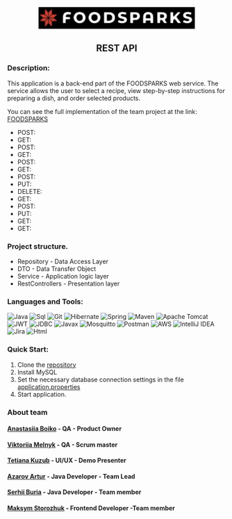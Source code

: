 
<div align="center"><img  src="src/main/resources/static/img/logo.jpg" height="50" title="Logo" alt=""/></div></div>
<h2 align="center">REST API</h2>

### Description: 
This application is a back-end part of the FOODSPARKS web service. The service allows the user to select a recipe, view step-by-step instructions for preparing a dish, and order selected products.

You can see the full implementation of the team project at the link: [FOODSPARKS]( https://dev6379.dlymbcthwyxq5.amplifyapp.com/ )

* POST: 
* GET: 
* POST: 
* GET: 
* POST: 
* GET: 
* POST: 
* PUT: 
* DELETE: 
* GET: 
* POST: 
* PUT: 
* GET: 
* GET: 

### Project structure.
* Repository - Data Access Layer
* DTO - Data Transfer Object
* Service - Application logic layer
* RestControllers - Presentation layer

### Languages and Tools:
![Java](https://img.shields.io/badge/Java-%23ED8B00.svg?style=java&logo=java&logoColor=white)
![Sql](https://img.shields.io/badge/SQL-F8F8FF?style=flat&logo=mysql&logoColor=0000CD)
![Git](https://img.shields.io/badge/Git-F8F8FF?style=flat&logo=Git&logoColor=FF0000)
![Hibernate](https://img.shields.io/badge/Hibernate-FFD700?style=flat&logo=Hibernate&logoColor=808080)
![Spring](https://img.shields.io/badge/Spring-9ACD32?style=flat&logo=Spring&logoColor=F8F8FF)
![Maven](https://img.shields.io/badge/Maven-F8F8FF?style=flat&logo=apachemaven&logoColor=F4A460)
![Apache Tomcat](https://img.shields.io/badge/apache%20tomcat-%23F8DC75.svg?style=apache&logo=apache-tomcat&logoColor=black)
![JWT](https://img.shields.io/badge/JWT-black?style=badge&logo=JSON%20web%20tokens)
![JDBC](https://img.shields.io/badge/JDBC-008B8B?style=flat&logo=jdbc&logoColor=F8F8FF)
![Javax](https://img.shields.io/badge/Javax-FFE4B5?style=flat&logo=Javax&logoColor=F8F8FF)
![Mosquitto](https://img.shields.io/badge/mosquitto-%233C5280.svg?style=badge&logo=eclipsemosquitto&logoColor=white)
![Postman](https://img.shields.io/badge/Postman-FF6C37?style=badge&logo=postman&logoColor=white)
![AWS](https://img.shields.io/badge/AWS-%23FF9900.svg?style=badge&logo=amazon-aws&logoColor=white)
![IntelliJ IDEA](https://img.shields.io/badge/IntelliJIDEA-000000.svg?style=badge&logo=intellij-idea&logoColor=white)
![Jira](https://img.shields.io/badge/jira-%230A0FFF.svg?style=badge&logo=jira&logoColor=white)
![Html](https://img.shields.io/badge/HTML-F8F8FF?style=flat&logo=html5&logoColor=black)

### Quick Start:
1. Clone the [repository](https://github.com/sergeiburya/food-sparks)
2. Install MySQL
3. Set the necessary database connection settings in the file [application.properties](src/main/resources/application.properties)   
4. Start application.

### About team
#### [Anastasiia Boiko](https://github.com/aanaanaasaa) - QA - Product Owner
#### [Viktoriia Melnyk](https://github.com/Viktoriia-Melnyk) - QA - Scrum master
#### [Tetiana Kuzub]() - UI/UX - Demo Presenter
#### [Azarov Artur](https://github.com/azarovartur) - Java Developer - Team Lead
#### [Serhii Buria](https://github.com/sergeiburya) - Java Developer - Team member
#### [Maksym Storozhuk](https://github.com/Fispil) - Frontend Developer -Team member
